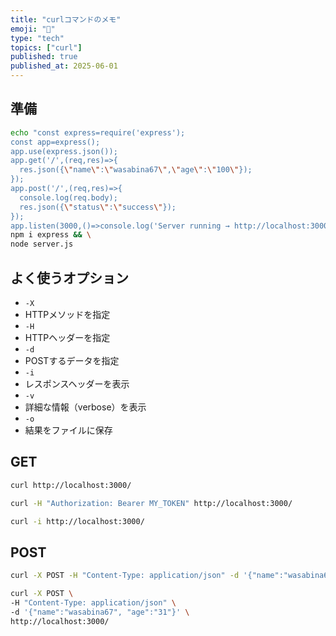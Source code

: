 ```yaml
---
title: "curlコマンドのメモ"
emoji: "🥸"
type: "tech"
topics: ["curl"]
published: true
published_at: 2025-06-01
---
```


## 準備

```bash
echo "const express=require('express');
const app=express();
app.use(express.json());
app.get('/',(req,res)=>{
  res.json({\"name\":\"wasabina67\",\"age\":\"100\"});
});
app.post('/',(req,res)=>{
  console.log(req.body);
  res.json({\"status\":\"success\"});
});
app.listen(3000,()=>console.log('Server running → http://localhost:3000'));" > server.js && \
npm i express && \
node server.js
```

## よく使うオプション

- `-X`
- HTTPメソッドを指定
- `-H`
- HTTPヘッダーを指定
- `-d`
- POSTするデータを指定
- `-i`
- レスポンスヘッダーを表示
- `-v`
- 詳細な情報（verbose）を表示
- `-o`
- 結果をファイルに保存

## GET

```bash
curl http://localhost:3000/
```

```bash
curl -H "Authorization: Bearer MY_TOKEN" http://localhost:3000/
```

```bash
curl -i http://localhost:3000/
```

## POST

```bash
curl -X POST -H "Content-Type: application/json" -d '{"name":"wasabina67", "age":"31"}' http://localhost:3000/
```

```bash
curl -X POST \
-H "Content-Type: application/json" \
-d '{"name":"wasabina67", "age":"31"}' \
http://localhost:3000/
```
